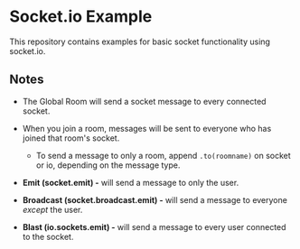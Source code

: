 # <div style="display: inline">Socket.io</div> Example

This repository contains examples for basic socket functionality using socket.io.

## Notes

* The Global Room will send a socket message to every connected socket.

* When you join a room, messages will be sent to everyone who has joined that room's socket.

    * To send a message to only a room, append `.to(roomname)` on socket or io, depending on the message type.

* **Emit (socket.emit) -** will send a message to only the user.

* **Broadcast (socket.broadcast.emit) -** will send a message to everyone *except* the user.

* **Blast (io.sockets.emit) -** will send a message to every user connected to the socket.
